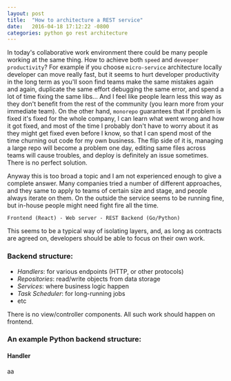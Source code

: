```yaml
---
layout: post
title:  "How to architecture a REST service"
date:   2016-04-18 17:12:22 -0800
categories: python go rest architecture
---
```


In today's collaborative work environment there could be many people working at the same thing. How to achieve both `speed` and `deveoper productivity`? For example if you choose `micro-service` architecture locally developer can move really fast, but it seems to hurt developer productivity in the long term as you'll soon find teams make the same mistakes again and again, duplicate the same effort debugging the same error, and spend a lot of time fixing the same libs... And I feel like people learn less this way as they don't benefit from the rest of the community (you learn more from your immediate team). On the other hand, `monorepo` guarantees that if problem is fixed it's fixed for the whole company, I can learn what went wrong and how it got fixed, and most of the time I probably don't have to worry about it as they might get fixed even before I know, so that I can spend most of the time churning out code for my own business. The flip side of it is, managing a large repo will become a problem one day, editing same files across teams will cause troubles, and deploy is definitely an issue sometimes. There is no perfect solution.

Anyway this is too broad a topic and I am not experienced enough to give a complete answer. Many companies tried a number of different approaches, and they same to apply to teams of certain size and stage, and people always iterate on them. On the outside the service seems to be running fine, but in-house people might need fight fire all the time.

`Frontend (React) - Web server - REST Backend (Go/Python)`

This seems to be a typical way of isolating layers, and, as long as contracts are agreed on, developers should be able to focus on their own work.

### Backend structure:

 - *Handlers*: for various endpoints (HTTP, or other protocols)
 - *Repositories*: read/write objects from data storage
 - *Services*: where business logic happen
 - *Task Scheduler*: for long-running jobs
 - etc

There is no view/controller components. All such work should happen on frontend.

### An example Python backend structure:

#### Handler
aa
